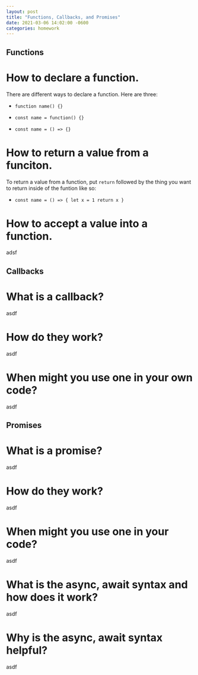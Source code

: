 ```yaml
---
layout: post
title: "Functions, Callbacks, and Promises"
date: 2021-03-06 14:02:00 -0600
categories: homework
---
```


## Functions

# How to declare a function.

There are different ways to declare a function. Here are three:

- <code>function name() {}</code>

- <code>const name = function() {}</code>

- <code>const name = () => {}</code>

# How to return a value from a funciton.

To return a value from a function, put <code>return</code> followed by the thing you want to return inside of the funtion like so:

- <code>const name = () => {
    let x = 1 return x
    }</code>

# How to accept a value into a function.

adsf

## Callbacks

# What is a callback?

asdf

# How do they work?

asdf

# When might you use one in your own code?

asdf

## Promises

# What is a promise?

asdf

# How do they work?

asdf

# When might you use one in your code?

asdf

# What is the async, await syntax and how does it work?

asdf

# Why is the async, await syntax helpful?

asdf